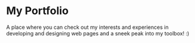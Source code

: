 # My Portfolio
A place where you can check out my interests and experiences in developing and designing web pages and a sneek peak into my toolbox! :) 

